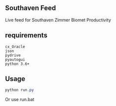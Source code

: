 Southaven Feed
--------------

Live feed for Southaven Zimmer Biomet Productivity

requirements
--
```
cx_Oracle
json
pydrive
pyautogui
python 3.6+
```

Usage
---
```powershell
python run.py
```

Or use run.bat